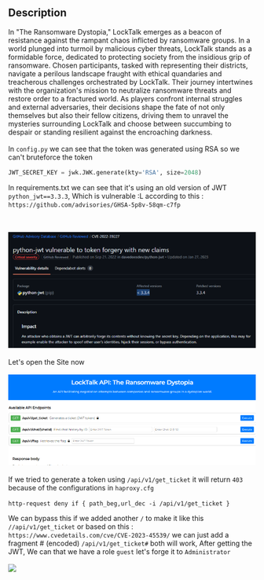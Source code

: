 ## **Description**
In "The Ransomware Dystopia," LockTalk emerges as a beacon of resistance against the rampant chaos inflicted by ransomware groups. In a world plunged into turmoil by malicious cyber threats, LockTalk stands as a formidable force, dedicated to protecting society from the insidious grip of ransomware. Chosen participants, tasked with representing their districts, navigate a perilous landscape fraught with ethical quandaries and treacherous challenges orchestrated by LockTalk. Their journey intertwines with the organization's mission to neutralize ransomware threats and restore order to a fractured world. As players confront internal struggles and external adversaries, their decisions shape the fate of not only themselves but also their fellow citizens, driving them to unravel the mysteries surrounding LockTalk and choose between succumbing to despair or standing resilient against the encroaching darkness.
<br></br>
In `config.py` we can see that the token was generated using RSA so we can't bruteforce the token

```py
JWT_SECRET_KEY = jwk.JWK.generate(kty='RSA', size=2048)
```
In requirements.txt we can see that it's using an old version of JWT `python_jwt==3.3.3`, Which is vulnerable :L according to this : `https://github.com/advisories/GHSA-5p8v-58qm-c7fp`

<br></br>
<img src="https://github.com/Yazan03/CTF-Writeups2024/blob/main/HTB_cyber_apocalypse/WEB/images/4.PNG">
<br></br>
Let's open the Site now 
<br></br>
<img src="https://github.com/Yazan03/CTF-Writeups2024/blob/main/HTB_cyber_apocalypse/WEB/images/5.PNG">
<br></br>
If we tried to generate a token using `/api/v1/get_ticket` it will return `403` because of the configurations in ``haproxy.cfg``

```http-request deny if { path_beg,url_dec -i /api/v1/get_ticket }```

We can bypass this if we added another `/`  to make it like this `//api/v1/get_ticket`
or based on this : `https://www.cvedetails.com/cve/CVE-2023-45539/`
we can just add a fragment # (encoded) `/api/v1/get_ticket#`
both will work, After getting the JWT, We can that we have a role `guest` let's forge it to `Administrator`
<br></br>
<img src="https://github.com/Yazan03/CTF-Writeups2024/blob/main/HTB_cyber_apocalypse/WEB/images/6.PNG">
